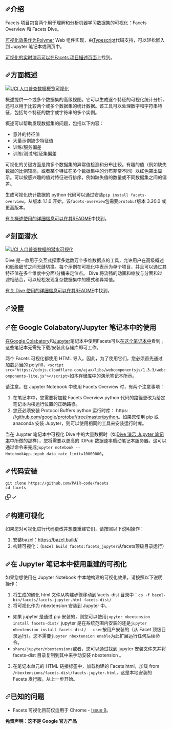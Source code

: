<div class="Box-sc-g0xbh4-0 bJMeLZ js-snippet-clipboard-copy-unpositioned" data-hpc="true"><article class="markdown-body entry-content container-lg" itemprop="text"><h1 tabindex="-1" dir="auto"><a id="user-content-introduction" class="anchor" aria-hidden="true" tabindex="-1" href="#introduction"><svg class="octicon octicon-link" viewBox="0 0 16 16" version="1.1" width="16" height="16" aria-hidden="true"><path d="m7.775 3.275 1.25-1.25a3.5 3.5 0 1 1 4.95 4.95l-2.5 2.5a3.5 3.5 0 0 1-4.95 0 .751.751 0 0 1 .018-1.042.751.751 0 0 1 1.042-.018 1.998 1.998 0 0 0 2.83 0l2.5-2.5a2.002 2.002 0 0 0-2.83-2.83l-1.25 1.25a.751.751 0 0 1-1.042-.018.751.751 0 0 1-.018-1.042Zm-4.69 9.64a1.998 1.998 0 0 0 2.83 0l1.25-1.25a.751.751 0 0 1 1.042.018.751.751 0 0 1 .018 1.042l-1.25 1.25a3.5 3.5 0 1 1-4.95-4.95l2.5-2.5a3.5 3.5 0 0 1 4.95 0 .751.751 0 0 1-.018 1.042.751.751 0 0 1-1.042.018 1.998 1.998 0 0 0-2.83 0l-2.5 2.5a1.998 1.998 0 0 0 0 2.83Z"></path></svg></a><font style="vertical-align: inherit;"><font style="vertical-align: inherit;">介绍</font></font></h1>
<p dir="auto"><font style="vertical-align: inherit;"><font style="vertical-align: inherit;">Facets 项目包含两个用于理解和分析机器学习数据集的可视化：Facets Overview 和 Facets Dive。</font></font></p>
<p dir="auto"><font style="vertical-align: inherit;"></font><a href="https://www.polymer-project.org" rel="nofollow"><font style="vertical-align: inherit;"><font style="vertical-align: inherit;">可视化效果作为Polymer</font></font></a><font style="vertical-align: inherit;"><font style="vertical-align: inherit;"> Web 组件实现，由</font></font><a href="https://www.typescriptlang.org" rel="nofollow"><font style="vertical-align: inherit;"><font style="vertical-align: inherit;">Typescript</font></font></a><font style="vertical-align: inherit;"><font style="vertical-align: inherit;">代码支持</font><font style="vertical-align: inherit;">，可以轻松嵌入到 Jupyter 笔记本或网页中。</font></font></p>
<p dir="auto"><font style="vertical-align: inherit;"></font><a href="https://pair-code.github.io/facets/" rel="nofollow"><font style="vertical-align: inherit;"><font style="vertical-align: inherit;">可视化的实时演示可以在Facets 项目描述页面</font></font></a><font style="vertical-align: inherit;"><font style="vertical-align: inherit;">上找到</font><font style="vertical-align: inherit;">。</font></font></p>
<h2 tabindex="-1" dir="auto"><a id="user-content-facets-overview" class="anchor" aria-hidden="true" tabindex="-1" href="#facets-overview"><svg class="octicon octicon-link" viewBox="0 0 16 16" version="1.1" width="16" height="16" aria-hidden="true"><path d="m7.775 3.275 1.25-1.25a3.5 3.5 0 1 1 4.95 4.95l-2.5 2.5a3.5 3.5 0 0 1-4.95 0 .751.751 0 0 1 .018-1.042.751.751 0 0 1 1.042-.018 1.998 1.998 0 0 0 2.83 0l2.5-2.5a2.002 2.002 0 0 0-2.83-2.83l-1.25 1.25a.751.751 0 0 1-1.042-.018.751.751 0 0 1-.018-1.042Zm-4.69 9.64a1.998 1.998 0 0 0 2.83 0l1.25-1.25a.751.751 0 0 1 1.042.018.751.751 0 0 1 .018 1.042l-1.25 1.25a3.5 3.5 0 1 1-4.95-4.95l2.5-2.5a3.5 3.5 0 0 1 4.95 0 .751.751 0 0 1-.018 1.042.751.751 0 0 1-1.042.018 1.998 1.998 0 0 0-2.83 0l-2.5 2.5a1.998 1.998 0 0 0 0 2.83Z"></path></svg></a><font style="vertical-align: inherit;"><font style="vertical-align: inherit;">方面概述</font></font></h2>
<p dir="auto"><a target="_blank" rel="noopener noreferrer" href="/PAIR-code/facets/blob/master/img/overview-census.png"><img src="/PAIR-code/facets/raw/master/img/overview-census.png" alt="UCI 人口普查数据概览可视化" title="UCI 人口普查数据的可视化概览 - Lichman, M. (2013)。 UCI 机器学习存储库 [http://archive.ics.uci.edu/ml/datasets/Census+Income]。加利福尼亚州欧文：加利福尼亚大学信息与计算机科学学院" style="max-width: 100%;"></a></p>
<p dir="auto"><font style="vertical-align: inherit;"><font style="vertical-align: inherit;">概述提供一个或多个数据集的高级视图。它可以生成逐个特征的可视化统计分析，还可以用于比较两个或多个数据集的统计数据。该工具可以处理数字和字符串特征，包括每个特征的数字或字符串的多个实例。</font></font></p>
<p dir="auto"><font style="vertical-align: inherit;"><font style="vertical-align: inherit;">概述可以帮助发现数据集的问题，包括以下内容：</font></font></p>
<ul dir="auto">
<li><font style="vertical-align: inherit;"><font style="vertical-align: inherit;">意外的特征值</font></font></li>
<li><font style="vertical-align: inherit;"><font style="vertical-align: inherit;">大量示例缺少特征值</font></font></li>
<li><font style="vertical-align: inherit;"><font style="vertical-align: inherit;">训练/服务偏差</font></font></li>
<li><font style="vertical-align: inherit;"><font style="vertical-align: inherit;">训练/测试/验证集偏差</font></font></li>
</ul>
<p dir="auto"><font style="vertical-align: inherit;"><font style="vertical-align: inherit;">可视化的关键方面是跨多个数据集的异常值检测和分布比较。有趣的值（例如缺失数据的比例较高，或者某个特征在多个数据集中的分布非常不同）以红色突出显示。可以按感兴趣的值对特征进行排序，例如缺失值的数量或不同数据集之间的偏差。</font></font></p>
<p dir="auto"><font style="vertical-align: inherit;"><font style="vertical-align: inherit;">生成可视化统计数据的 python 代码可以通过安装</font></font><code>pip install facets-overview</code><font style="vertical-align: inherit;"><font style="vertical-align: inherit;">。从版本 1.1.0 开始，该</font></font><code>facets-overview</code><font style="vertical-align: inherit;"><font style="vertical-align: inherit;">包需要</font></font><code>protobuf</code><font style="vertical-align: inherit;"><font style="vertical-align: inherit;">版本 3.20.0 或更高版本。</font></font></p>
<p dir="auto"><font style="vertical-align: inherit;"></font><a href="/PAIR-code/facets/blob/master/facets_overview/README.md"><font style="vertical-align: inherit;"><font style="vertical-align: inherit;">有关概述使用的详细信息可以在其README</font></font></a><font style="vertical-align: inherit;"><font style="vertical-align: inherit;">中找到</font><font style="vertical-align: inherit;">。</font></font></p>
<h2 tabindex="-1" dir="auto"><a id="user-content-facets-dive" class="anchor" aria-hidden="true" tabindex="-1" href="#facets-dive"><svg class="octicon octicon-link" viewBox="0 0 16 16" version="1.1" width="16" height="16" aria-hidden="true"><path d="m7.775 3.275 1.25-1.25a3.5 3.5 0 1 1 4.95 4.95l-2.5 2.5a3.5 3.5 0 0 1-4.95 0 .751.751 0 0 1 .018-1.042.751.751 0 0 1 1.042-.018 1.998 1.998 0 0 0 2.83 0l2.5-2.5a2.002 2.002 0 0 0-2.83-2.83l-1.25 1.25a.751.751 0 0 1-1.042-.018.751.751 0 0 1-.018-1.042Zm-4.69 9.64a1.998 1.998 0 0 0 2.83 0l1.25-1.25a.751.751 0 0 1 1.042.018.751.751 0 0 1 .018 1.042l-1.25 1.25a3.5 3.5 0 1 1-4.95-4.95l2.5-2.5a3.5 3.5 0 0 1 4.95 0 .751.751 0 0 1-.018 1.042.751.751 0 0 1-1.042.018 1.998 1.998 0 0 0-2.83 0l-2.5 2.5a1.998 1.998 0 0 0 0 2.83Z"></path></svg></a><font style="vertical-align: inherit;"><font style="vertical-align: inherit;">刻面潜水</font></font></h2>
<p dir="auto"><a target="_blank" rel="noopener noreferrer" href="/PAIR-code/facets/blob/master/img/dive-census.png"><img src="/PAIR-code/facets/raw/master/img/dive-census.png" alt="UCI 人口普查数据的潜水可视化" title="UCI 人口普查数据的潜水可视化 - Lichman, M. (2013)。 UCI 机器学习存储库 [http://archive.ics.uci.edu/ml/datasets/Census+Income]。加利福尼亚州欧文：加利福尼亚大学信息与计算机科学学院" style="max-width: 100%;"></a></p>
<p dir="auto"><font style="vertical-align: inherit;"><font style="vertical-align: inherit;">Dive 是一款用于交互式探索多达数万个多维数据点的工具，允许用户在高级概述和低级细节之间无缝切换。每个示例在可视化中表示为单个项目，并且可以通过其特征值在多个维度中分面/分桶来定位点。 Dive 将流畅的动画和缩放与分面和过滤相结合，可以轻松发现复杂数据集中的模式和异常值。</font></font></p>
<p dir="auto"><font style="vertical-align: inherit;"></font><a href="/PAIR-code/facets/blob/master/facets_dive/README.md"><font style="vertical-align: inherit;"><font style="vertical-align: inherit;">有关 Dive 使用的详细信息可以在其README</font></font></a><font style="vertical-align: inherit;"><font style="vertical-align: inherit;">中找到</font><font style="vertical-align: inherit;">。</font></font></p>
<h1 tabindex="-1" dir="auto"><a id="user-content-setup" class="anchor" aria-hidden="true" tabindex="-1" href="#setup"><svg class="octicon octicon-link" viewBox="0 0 16 16" version="1.1" width="16" height="16" aria-hidden="true"><path d="m7.775 3.275 1.25-1.25a3.5 3.5 0 1 1 4.95 4.95l-2.5 2.5a3.5 3.5 0 0 1-4.95 0 .751.751 0 0 1 .018-1.042.751.751 0 0 1 1.042-.018 1.998 1.998 0 0 0 2.83 0l2.5-2.5a2.002 2.002 0 0 0-2.83-2.83l-1.25 1.25a.751.751 0 0 1-1.042-.018.751.751 0 0 1-.018-1.042Zm-4.69 9.64a1.998 1.998 0 0 0 2.83 0l1.25-1.25a.751.751 0 0 1 1.042.018.751.751 0 0 1 .018 1.042l-1.25 1.25a3.5 3.5 0 1 1-4.95-4.95l2.5-2.5a3.5 3.5 0 0 1 4.95 0 .751.751 0 0 1-.018 1.042.751.751 0 0 1-1.042.018 1.998 1.998 0 0 0-2.83 0l-2.5 2.5a1.998 1.998 0 0 0 0 2.83Z"></path></svg></a><font style="vertical-align: inherit;"><font style="vertical-align: inherit;">设置</font></font></h1>
<h2 tabindex="-1" dir="auto"><a id="user-content-usage-in-google-colabratoryjupyter-notebooks" class="anchor" aria-hidden="true" tabindex="-1" href="#usage-in-google-colabratoryjupyter-notebooks"><svg class="octicon octicon-link" viewBox="0 0 16 16" version="1.1" width="16" height="16" aria-hidden="true"><path d="m7.775 3.275 1.25-1.25a3.5 3.5 0 1 1 4.95 4.95l-2.5 2.5a3.5 3.5 0 0 1-4.95 0 .751.751 0 0 1 .018-1.042.751.751 0 0 1 1.042-.018 1.998 1.998 0 0 0 2.83 0l2.5-2.5a2.002 2.002 0 0 0-2.83-2.83l-1.25 1.25a.751.751 0 0 1-1.042-.018.751.751 0 0 1-.018-1.042Zm-4.69 9.64a1.998 1.998 0 0 0 2.83 0l1.25-1.25a.751.751 0 0 1 1.042.018.751.751 0 0 1 .018 1.042l-1.25 1.25a3.5 3.5 0 1 1-4.95-4.95l2.5-2.5a3.5 3.5 0 0 1 4.95 0 .751.751 0 0 1-.018 1.042.751.751 0 0 1-1.042.018 1.998 1.998 0 0 0-2.83 0l-2.5 2.5a1.998 1.998 0 0 0 0 2.83Z"></path></svg></a><font style="vertical-align: inherit;"><font style="vertical-align: inherit;">在 Google Colabatory/Jupyter 笔记本中的使用</font></font></h2>
<p dir="auto"><font style="vertical-align: inherit;"></font><a href="https://colab.research.google.com" rel="nofollow"><font style="vertical-align: inherit;"><font style="vertical-align: inherit;">在Google Colabatory</font></font></a><font style="vertical-align: inherit;"><font style="vertical-align: inherit;">和</font></font><a href="http://jupyter.org" rel="nofollow"><font style="vertical-align: inherit;"><font style="vertical-align: inherit;">Jupyter</font></font></a><font style="vertical-align: inherit;"><font style="vertical-align: inherit;">笔记本中使用Facets可以</font></font><a href="https://colab.research.google.com/github/PAIR-code/facets/blob/master/colab_facets.ipynb" rel="nofollow"><font style="vertical-align: inherit;"><font style="vertical-align: inherit;">在这个笔记本中</font></font></a><font style="vertical-align: inherit;"><font style="vertical-align: inherit;">看到
</font><font style="vertical-align: inherit;">。这些笔记本无需先下载/安装此存储库即可工作。</font></font></p>
<p dir="auto"><font style="vertical-align: inherit;"><font style="vertical-align: inherit;">两个 Facets 可视化都使用 HTML 导入。因此，为了使用它们，您必须首先通过 加载适当的 polyfill，</font></font><code>&lt;script src="https://cdnjs.cloudflare.com/ajax/libs/webcomponentsjs/1.3.3/webcomponents-lite.js"&gt;&lt;/script&gt;</code><font style="vertical-align: inherit;"><font style="vertical-align: inherit;">如本存储库中的演示笔记本所示。</font></font></p>
<p dir="auto"><font style="vertical-align: inherit;"><font style="vertical-align: inherit;">请注意，在 Jupyter Notebook 中使用 Facets Overview 时，有两个注意事项：</font></font></p>
<ol dir="auto">
<li><font style="vertical-align: inherit;"><font style="vertical-align: inherit;">在笔记本中，您需要将加载 Facets Overview python 代码的路径更改为给定笔记本内核运行位置的正确路径。</font></font></li>
<li><font style="vertical-align: inherit;"><font style="vertical-align: inherit;">您还必须安装 Protocol Buffers python 运行时库： https: </font></font><a href="https://github.com/google/protobuf/tree/master/python"><font style="vertical-align: inherit;"><font style="vertical-align: inherit;">//github.com/google/protobuf/tree/master/python</font></font></a><font style="vertical-align: inherit;"><font style="vertical-align: inherit;">。如果您使用 pip 或 anaconda 安装 Jupyter，则可以使用相同的工具来安装运行时库。</font></font></li>
</ol>
<p dir="auto"><font style="vertical-align: inherit;"><font style="vertical-align: inherit;">当在 Juypter 笔记本中可视化 Dive 中的大量数据时（如</font></font><a href="/PAIR-code/facets/blob/master/facets_dive/Dive_demo.ipynb"><font style="vertical-align: inherit;"><font style="vertical-align: inherit;">Dive 演示 Jupyter 笔记本</font></font></a><font style="vertical-align: inherit;"><font style="vertical-align: inherit;">中所做的那样），您将需要以更高的 IOPub 数据速率启动笔记本服务器。这可以通过命令来完成</font></font><code>jupyter notebook --NotebookApp.iopub_data_rate_limit=10000000</code><font style="vertical-align: inherit;"><font style="vertical-align: inherit;">。</font></font></p>
<h2 tabindex="-1" dir="auto"><a id="user-content-code-installation" class="anchor" aria-hidden="true" tabindex="-1" href="#code-installation"><svg class="octicon octicon-link" viewBox="0 0 16 16" version="1.1" width="16" height="16" aria-hidden="true"><path d="m7.775 3.275 1.25-1.25a3.5 3.5 0 1 1 4.95 4.95l-2.5 2.5a3.5 3.5 0 0 1-4.95 0 .751.751 0 0 1 .018-1.042.751.751 0 0 1 1.042-.018 1.998 1.998 0 0 0 2.83 0l2.5-2.5a2.002 2.002 0 0 0-2.83-2.83l-1.25 1.25a.751.751 0 0 1-1.042-.018.751.751 0 0 1-.018-1.042Zm-4.69 9.64a1.998 1.998 0 0 0 2.83 0l1.25-1.25a.751.751 0 0 1 1.042.018.751.751 0 0 1 .018 1.042l-1.25 1.25a3.5 3.5 0 1 1-4.95-4.95l2.5-2.5a3.5 3.5 0 0 1 4.95 0 .751.751 0 0 1-.018 1.042.751.751 0 0 1-1.042.018 1.998 1.998 0 0 0-2.83 0l-2.5 2.5a1.998 1.998 0 0 0 0 2.83Z"></path></svg></a><font style="vertical-align: inherit;"><font style="vertical-align: inherit;">代码安装</font></font></h2>
<div class="snippet-clipboard-content notranslate position-relative overflow-auto"><pre class="notranslate"><code>git clone https://github.com/PAIR-code/facets
cd facets
</code></pre><div class="zeroclipboard-container">
    <clipboard-copy aria-label="Copy" class="ClipboardButton btn btn-invisible js-clipboard-copy m-2 p-0 tooltipped-no-delay d-flex flex-justify-center flex-items-center" data-copy-feedback="Copied!" data-tooltip-direction="w" value="git clone https://github.com/PAIR-code/facets
cd facets" tabindex="0" role="button">
      <svg aria-hidden="true" height="16" viewBox="0 0 16 16" version="1.1" width="16" data-view-component="true" class="octicon octicon-copy js-clipboard-copy-icon">
    <path d="M0 6.75C0 5.784.784 5 1.75 5h1.5a.75.75 0 0 1 0 1.5h-1.5a.25.25 0 0 0-.25.25v7.5c0 .138.112.25.25.25h7.5a.25.25 0 0 0 .25-.25v-1.5a.75.75 0 0 1 1.5 0v1.5A1.75 1.75 0 0 1 9.25 16h-7.5A1.75 1.75 0 0 1 0 14.25Z"></path><path d="M5 1.75C5 .784 5.784 0 6.75 0h7.5C15.216 0 16 .784 16 1.75v7.5A1.75 1.75 0 0 1 14.25 11h-7.5A1.75 1.75 0 0 1 5 9.25Zm1.75-.25a.25.25 0 0 0-.25.25v7.5c0 .138.112.25.25.25h7.5a.25.25 0 0 0 .25-.25v-7.5a.25.25 0 0 0-.25-.25Z"></path>
</svg>
      <svg aria-hidden="true" height="16" viewBox="0 0 16 16" version="1.1" width="16" data-view-component="true" class="octicon octicon-check js-clipboard-check-icon color-fg-success d-none">
    <path d="M13.78 4.22a.75.75 0 0 1 0 1.06l-7.25 7.25a.75.75 0 0 1-1.06 0L2.22 9.28a.751.751 0 0 1 .018-1.042.751.751 0 0 1 1.042-.018L6 10.94l6.72-6.72a.75.75 0 0 1 1.06 0Z"></path>
</svg>
    </clipboard-copy>
  </div></div>
<h2 tabindex="-1" dir="auto"><a id="user-content-building-the-visualizations" class="anchor" aria-hidden="true" tabindex="-1" href="#building-the-visualizations"><svg class="octicon octicon-link" viewBox="0 0 16 16" version="1.1" width="16" height="16" aria-hidden="true"><path d="m7.775 3.275 1.25-1.25a3.5 3.5 0 1 1 4.95 4.95l-2.5 2.5a3.5 3.5 0 0 1-4.95 0 .751.751 0 0 1 .018-1.042.751.751 0 0 1 1.042-.018 1.998 1.998 0 0 0 2.83 0l2.5-2.5a2.002 2.002 0 0 0-2.83-2.83l-1.25 1.25a.751.751 0 0 1-1.042-.018.751.751 0 0 1-.018-1.042Zm-4.69 9.64a1.998 1.998 0 0 0 2.83 0l1.25-1.25a.751.751 0 0 1 1.042.018.751.751 0 0 1 .018 1.042l-1.25 1.25a3.5 3.5 0 1 1-4.95-4.95l2.5-2.5a3.5 3.5 0 0 1 4.95 0 .751.751 0 0 1-.018 1.042.751.751 0 0 1-1.042.018 1.998 1.998 0 0 0-2.83 0l-2.5 2.5a1.998 1.998 0 0 0 0 2.83Z"></path></svg></a><font style="vertical-align: inherit;"><font style="vertical-align: inherit;">构建可视化</font></font></h2>
<p dir="auto"><font style="vertical-align: inherit;"><font style="vertical-align: inherit;">如果您对可视化进行代码更改并想要重建它们，请按照以下说明操作：</font></font></p>
<ol dir="auto">
<li><font style="vertical-align: inherit;"><font style="vertical-align: inherit;">安装bazel：</font></font><a href="https://bazel.build/" rel="nofollow"><font style="vertical-align: inherit;"><font style="vertical-align: inherit;">https://bazel.build/</font></font></a></li>
<li><font style="vertical-align: inherit;"><font style="vertical-align: inherit;">构建可视化：（</font></font><code>bazel build facets:facets_jupyter</code><font style="vertical-align: inherit;"><font style="vertical-align: inherit;">从facets顶级目录运行）</font></font></li>
</ol>
<h2 tabindex="-1" dir="auto"><a id="user-content-using-the-rebuilt-visualizations-in-a-jupyter-notebook" class="anchor" aria-hidden="true" tabindex="-1" href="#using-the-rebuilt-visualizations-in-a-jupyter-notebook"><svg class="octicon octicon-link" viewBox="0 0 16 16" version="1.1" width="16" height="16" aria-hidden="true"><path d="m7.775 3.275 1.25-1.25a3.5 3.5 0 1 1 4.95 4.95l-2.5 2.5a3.5 3.5 0 0 1-4.95 0 .751.751 0 0 1 .018-1.042.751.751 0 0 1 1.042-.018 1.998 1.998 0 0 0 2.83 0l2.5-2.5a2.002 2.002 0 0 0-2.83-2.83l-1.25 1.25a.751.751 0 0 1-1.042-.018.751.751 0 0 1-.018-1.042Zm-4.69 9.64a1.998 1.998 0 0 0 2.83 0l1.25-1.25a.751.751 0 0 1 1.042.018.751.751 0 0 1 .018 1.042l-1.25 1.25a3.5 3.5 0 1 1-4.95-4.95l2.5-2.5a3.5 3.5 0 0 1 4.95 0 .751.751 0 0 1-.018 1.042.751.751 0 0 1-1.042.018 1.998 1.998 0 0 0-2.83 0l-2.5 2.5a1.998 1.998 0 0 0 0 2.83Z"></path></svg></a><font style="vertical-align: inherit;"><font style="vertical-align: inherit;">在 Jupyter 笔记本中使用重建的可视化</font></font></h2>
<p dir="auto"><font style="vertical-align: inherit;"><font style="vertical-align: inherit;">如果您想使用在 Jupyter Notebook 中本地构建的可视化效果，请按照以下说明操作：</font></font></p>
<ol dir="auto">
<li><font style="vertical-align: inherit;"><font style="vertical-align: inherit;">将生成的硫化 html 文件从构建步骤移动到facets-dist 目录中：</font></font><code>cp -f bazel-bin/facets/facets-jupyter.html facets-dist/</code></li>
<li><font style="vertical-align: inherit;"><font style="vertical-align: inherit;">将可视化作为 nbextension 安装到 Jupyter 中。</font></font></li>
</ol>
<ul dir="auto">
<li><font style="vertical-align: inherit;"><font style="vertical-align: inherit;">如果 jupyter 是通过 pip 安装的，则您可以使用</font></font><code>jupyter nbextension install facets-dist/ </code><font style="vertical-align: inherit;"><font style="vertical-align: inherit;">jupyter 是在系统范围内安装的还是</font></font><code>jupyter nbextension install facets-dist/ --user</code><font style="vertical-align: inherit;"><font style="vertical-align: inherit;">按用户安装的（从 Facet 顶级目录运行）。您不需要</font></font><code>jupyter nbextension enable</code><font style="vertical-align: inherit;"><font style="vertical-align: inherit;">为此扩展运行任何后续命令。</font></font></li>
<li><font style="vertical-align: inherit;"></font><code>share/jupyter/nbextensions</code><font style="vertical-align: inherit;"><font style="vertical-align: inherit;">或者，您可以通过找到 jupyter 安装文件夹并将facets-dist 目录复制到其中来</font><font style="vertical-align: inherit;">手动安装 nbextension 。</font></font></li>
</ul>
<ol start="3" dir="auto">
<li><font style="vertical-align: inherit;"><font style="vertical-align: inherit;">在笔记本单元的 HTML 链接标签中，加载构建的 Facets html，加载 from </font></font><code>/nbextensions/facets-dist/facets-jupyter.html</code><font style="vertical-align: inherit;"><font style="vertical-align: inherit;">，这是本地安装的 Facets 发行版。从上一步开始。</font></font></li>
</ol>
<h2 tabindex="-1" dir="auto"><a id="user-content-known-issues" class="anchor" aria-hidden="true" tabindex="-1" href="#known-issues"><svg class="octicon octicon-link" viewBox="0 0 16 16" version="1.1" width="16" height="16" aria-hidden="true"><path d="m7.775 3.275 1.25-1.25a3.5 3.5 0 1 1 4.95 4.95l-2.5 2.5a3.5 3.5 0 0 1-4.95 0 .751.751 0 0 1 .018-1.042.751.751 0 0 1 1.042-.018 1.998 1.998 0 0 0 2.83 0l2.5-2.5a2.002 2.002 0 0 0-2.83-2.83l-1.25 1.25a.751.751 0 0 1-1.042-.018.751.751 0 0 1-.018-1.042Zm-4.69 9.64a1.998 1.998 0 0 0 2.83 0l1.25-1.25a.751.751 0 0 1 1.042.018.751.751 0 0 1 .018 1.042l-1.25 1.25a3.5 3.5 0 1 1-4.95-4.95l2.5-2.5a3.5 3.5 0 0 1 4.95 0 .751.751 0 0 1-.018 1.042.751.751 0 0 1-1.042.018 1.998 1.998 0 0 0-2.83 0l-2.5 2.5a1.998 1.998 0 0 0 0 2.83Z"></path></svg></a><font style="vertical-align: inherit;"><font style="vertical-align: inherit;">已知的问题</font></font></h2>
<ul dir="auto">
<li><font style="vertical-align: inherit;"><font style="vertical-align: inherit;">Facets 可视化目前仅适用于 Chrome - </font></font><a href="/PAIR-code/facets/issues/9"><font style="vertical-align: inherit;"><font style="vertical-align: inherit;">Issue 9</font></font></a><font style="vertical-align: inherit;"><font style="vertical-align: inherit;">。</font></font></li>
</ul>
<p dir="auto"><strong><font style="vertical-align: inherit;"><font style="vertical-align: inherit;">免责声明：这不是 Google 官方产品</font></font></strong></p>
</article></div>
